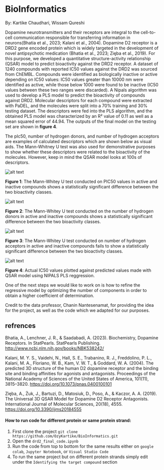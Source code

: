 # BioInformatics
By: Kartike Chaudhari, Wissam Qureshi

Dopamine neurotransmitters and their receptors are integral to the cell-to-cell communication responsible for transferring information in neurons(Bhatia et al., 2023; Kalani et al., 2004). Dopamine D2 receptor is a DRD2 gene encoded protein which is widely targeted in the development of novel antipsychotic medication (Bhatia et al., 2023; Zięba et al., 2019). For this purpose, we developed a quantitative structure-activity relationship (QSAR) model to predict bioactivity against the DRD2 receptor. A dataset of 1240 compounds with reported IC50 values against the DRD2 was sourced from ChEMBL. Compounds were identified as biologically inactive or active depending on IC50 values: IC50 values greater than 10000 nm were identified as active, while those below 1000 were found to be inactive (IC50 values between these two ranges were discarded). A Nipals algorithm was used to develop a PLS model to predict the bioactivity of compounds against DRD2. Molecular descriptors for each compound were extracted with PaDEL, and the molecules were split into a 70% training and 30% testing dataset. The descriptors were fed into the PLS algorithm, and the obtained PLS model was characterized by an R² value of 0.11 as well as a mean squared error of 44.94. The outputs of the final model on the testing set are shown in **figure 4**.

The pIc50, number of hydrogen donors, and number of hydrogen acceptors are examples of calculated descriptors which are shown below as visual aids. The Mann-Whitney U test was also used for demonstrative purposes to show whether these descriptors were related to the bioactivity of the molecules. However, keep in mind the QSAR model looks at 100s of descriptors.

![alt text](https://media.discordapp.net/attachments/753460073786769428/1142942668922552430/image.png?width=1322&height=1198)

**Figure 1**: The Mann-Whitey U test conducted on PIC50 values in active and inactive compounds shows a statistically significant difference between the two bioactivity classes. 

![alt text](https://media.discordapp.net/attachments/753460073786769428/1142943427919626281/image.png?width=1388&height=1230)

**Figure 2**: The Mann-Whitey U test conducted on the number of hydrogen donors in active and inactive compounds shows a statistically significant difference between the two bioactivity classes. 

![alt text](https://media.discordapp.net/attachments/753460073786769428/1142944156927406100/image.png?width=1406&height=1198)

**Figure 3**: The Mann-Whitey U test conducted on number of hydrogen acceptors in active and inactive compounds fails to show a statistically significant difference between the two bioactivity classes.

![alt text](https://cdn.discordapp.com/attachments/783115601887232070/1142955813678358538/image.png)

**Figure 4**: Actual IC50 values plotted against predicted values made with QSAR model using NIPALS PLS reggression.

One of the next steps we would like to work on is how to refine the regressive model by optimizing the number of components in order to obtain a higher coefficient of determination.

Credit to the data professor, Chanin Nantesenamat, for providing the idea for the project, as well as the code which we adapted for our purposes. 

## refrences

Bhatia, A., Lenchner, J. R., & Saadabadi, A. (2023). Biochemistry, Dopamine Receptors. In StatPearls. StatPearls Publishing. http://www.ncbi.nlm.nih.gov/books/NBK538242/

Kalani, M. Y. S., Vaidehi, N., Hall, S. E., Trabanino, R. J., Freddolino, P. L., Kalani, M. A., Floriano, W. B., Kam, V. W. T., & Goddard, W. A. (2004). The predicted 3D structure of the human D2 dopamine receptor and the binding site and binding affinities for agonists and antagonists. Proceedings of the National Academy of Sciences of the United States of America, 101(11), 3815–3820. https://doi.org/10.1073/pnas.0400100101

Zięba, A., Żuk, J., Bartuzi, D., Matosiuk, D., Poso, A., & Kaczor, A. A. (2019). The Universal 3D QSAR Model for Dopamine D2 Receptor Antagonists. International Journal of Molecular Sciences, 20(18), 4555. https://doi.org/10.3390/ijms20184555

#### How to run code for different protein or same protein strand:
1. First clone the project
   ``` git clone https://github.com/OzyKartike/BioInformatics.git ```
2. Open the `drd2_final_code.ipynb`
3. Run the code from top to bottom for the same results either on `google colab`, `Jupyter Notebook`, or `Visual Studio Code`
4. To run the same project but on different protein strands simply edit under the `Identifying the target compound` section
 
